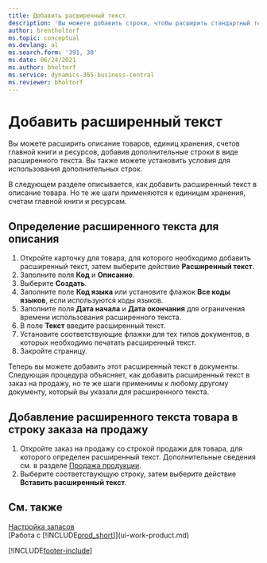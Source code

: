```yaml
---
title: Добавить расширенный текст
description: 'Вы можете добавить строки, чтобы расширить стандартный текст описания товара, счет ГК и другие данные.'
author: brentholtorf
ms.topic: conceptual
ms.devlang: al
ms.search.form: '391, 30'
ms.date: 06/24/2021
ms.author: bholtorf
ms.service: dynamics-365-business-central
ms.reviewer: bholtorf
---
```

# Добавить расширенный текст

Вы можете расширить описание товаров, единиц хранения, счетов главной книги и ресурсов, добавив дополнительные строки в виде расширенного текста. Вы также можете установить условия для использования дополнительных строк.  

В следующем разделе описывается, как добавить расширенный текст в описание товара. Но те же шаги применяются к единицам хранения, счетам главной книги и ресурсам.  

## Определение расширенного текста для описания

1. Откройте карточку для товара, для которого необходимо добавить расширенный текст, затем выберите действие **Расширенный текст**.
2. Заполните поля **Код** и **Описание**.
3. Выберите **Создать**.
4. Заполните поле **Код языка** или установите флажок **Все коды языков**, если используются коды языков.
5. Заполните поля **Дата начала** и **Дата окончания** для ограничения времени использования расширенного текста.
6. В поле **Текст** введите расширенный текст.
7. Установите соответствующие флажки для тех типов документов, в которых необходимо печатать расширенный текст.
8. Закройте страницу.

Теперь вы можете добавить этот расширенный текст в документы. Следующая процедура объясняет, как добавить расширенный текст в заказ на продажу, но те же шаги применимы к любому другому документу, который вы указали для расширенного текста.  

## Добавление расширенного текста товара в строку заказа на продажу

1. Откройте заказ на продажу со строкой продажи для товара, для которого определен расширенный текст. Дополнительные сведения см. в разделе [Продажа продукции](sales-how-sell-products.md).
2. Выберите соответствующую строку, затем выберите действие **Вставить расширенный текст**.

## См. также

[Настройка запасов](inventory-setup-inventory.md)  
[Работа с [!INCLUDE[prod_short](includes/prod_short.md)]](ui-work-product.md)


[!INCLUDE[footer-include](includes/footer-banner.md)]